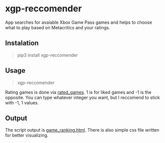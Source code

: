 # xgp-reccomender
App searches for avaiable Xbox Game Pass games and helps to choose what to play based on Metacritics and your ratings.

## Instalation
> pip3 install xgp-reccomender

## Usage
> xgp-reccomender

Rating games is done via [rated_games](rated_games). 1 is for liked games and -1 is the opposite. You can type whatever integer you want, but I reccomend to stick with -1, 1 values.

## Output
The script output is [game_ranking.html](game_ranking.html). There is also simple css file written for better visualizing.
